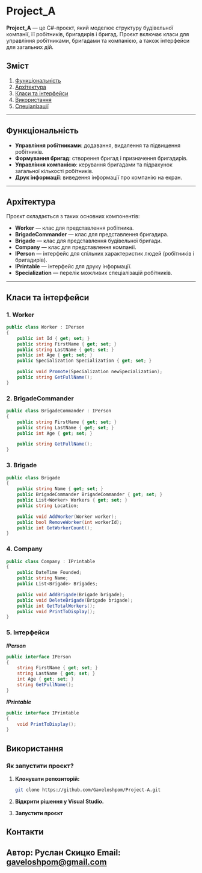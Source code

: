 # Project_A

**Project_A** — це C#-проєкт, який моделює структуру будівельної компанії, її робітників, бригадирів і бригад. Проєкт включає класи для управління робітниками, бригадами та компанією, а також інтерфейси для загальних дій.

## Зміст

1. [Функціональність](#функціональність)
2. [Архітектура](#архітектура)
3. [Класи та інтерфейси](#класи-та-інтерфейси)
4. [Використання](#використання)
5. [Спеціалізації](#спеціалізації)

---

## Функціональність

- **Управління робітниками**: додавання, видалення та підвищення робітників.
- **Формування бригад**: створення бригад і призначення бригадирів.
- **Управління компанією**: керування бригадами та підрахунок загальної кількості робітників.
- **Друк інформації**: виведення інформації про компанію на екран.

---

## Архітектура

Проєкт складається з таких основних компонентів:

- **Worker** — клас для представлення робітника.
- **BrigadeCommander** — клас для представлення бригадира.
- **Brigade** — клас для представлення будівельної бригади.
- **Company** — клас для представлення компанії.
- **IPerson** — інтерфейс для спільних характеристик людей (робітників і бригадирів).
- **IPrintable** — інтерфейс для друку інформації.
- **Specialization** — перелік можливих спеціалізацій робітників.

---

## Класи та інтерфейси

### 1. **Worker**

```csharp
public class Worker : IPerson
{
    public int Id { get; set; }
    public string FirstName { get; set; }
    public string LastName { get; set; }
    public int Age { get; set; }
    public Specialization Specialization { get; set; }

    public void Promote(Specialization newSpecialization);
    public string GetFullName();
}
```

### 2. **BrigadeCommander**

```csharp
public class BrigadeCommander : IPerson
{
    public string FirstName { get; set; }
    public string LastName { get; set; }
    public int Age { get; set; }

    public string GetFullName();
}
```

### 3. **Brigade**

```csharp
public class Brigade
{
    public string Name { get; set; }
    public BrigadeCommander BrigadeCommander { get; set; }
    public List<Worker> Workers { get; set; }
    public string Location;

    public void AddWorker(Worker worker);
    public bool RemoveWorker(int workerId);
    public int GetWorkerCount();
}
```

### 4. **Company**

```csharp
public class Company : IPrintable
{
    public DateTime Founded;
    public string Name;
    public List<Brigade> Brigades;

    public void AddBrigade(Brigade brigade);
    public void DeleteBrigade(Brigade brigade);
    public int GetTotalWorkers();
    public void PrintToDisplay();
}
```

### 5. **Інтерфейси**

***IPerson***

```csharp
public interface IPerson
{
    string FirstName { get; set; }
    string LastName { get; set; }
    int Age { get; set; }
    string GetFullName();
}
```

***IPrintable***

```csharp
public interface IPrintable
{
    void PrintToDisplay();
}
```
## Використання

### Як запустити проєкт?

1. **Клонувати репозиторій:**
   ```bash
   git clone https://github.com/Gaveloshpom/Project-A.git
2. **Відкрити рішення у Visual Studio.**

3. **Запустити проєкт**

## Контакти

**Автор:** Руслан Скицко 
**Email:** gaveloshpom@gmail.com
---
